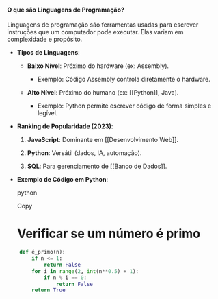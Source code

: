 
#### **O que são Linguagens de Programação?**

Linguagens de programação são ferramentas usadas para escrever instruções que um computador pode executar. Elas variam em complexidade e propósito.

- **Tipos de Linguagens**:
    
    - **Baixo Nível**: Próximo do hardware (ex: Assembly).
        
        - Exemplo: Código Assembly controla diretamente o hardware.
            
    - **Alto Nível**: Próximo do humano (ex: [[Python]], Java).
        
        - Exemplo: Python permite escrever código de forma simples e legível.
            
- **Ranking de Popularidade (2023)**:
    
    1. **JavaScript**: Dominante em [[Desenvolvimento Web]].
        
    2. **Python**: Versátil (dados, IA, automação).
        
    3. **SQL**: Para gerenciamento de [[Banco de Dados]].
        
- **Exemplo de Código em Python**:
    
    python
    
    Copy
    
    # Verificar se um número é primo  
```python
    def é_primo(n):  
        if n <= 1:  
            return False  
        for i in range(2, int(n**0.5) + 1):  
            if n % i == 0:  
                return False  
        return True  
```
    

